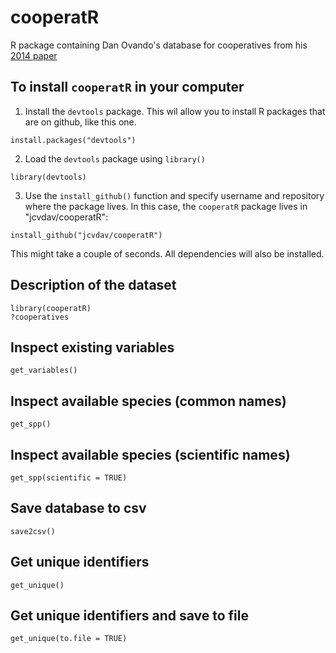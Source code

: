 # cooperatR
R package containing Dan Ovando's database for cooperatives from his [2014 paper](https://doi.org/10.1016/j.marpol.2012.03.012)

## To install `cooperatR` in your computer

1. Install the `devtools` package. This wil allow you to install R packages that are on github, like this one.

`install.packages("devtools")`

2. Load the `devtools` package using `library()`

`library(devtools)`

3. Use the `install_github()` function and specify username and repository where the package lives. In this case, the `cooperatR` package lives in "jcvdav/cooperatR":

`install_github("jcvdav/cooperatR")`

This might take a couple of seconds. All dependencies will also be installed.

## Description of the dataset

```
library(cooperatR)
?cooperatives
```

## Inspect existing variables

`get_variables()`

## Inspect available species (common names)

`get_spp()`

## Inspect available species (scientific names)

`get_spp(scientific = TRUE)`

## Save database to csv

`save2csv()`

## Get unique identifiers

`get_unique()`

## Get unique identifiers and save to file

`get_unique(to.file = TRUE)`
